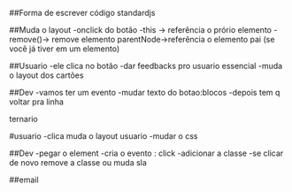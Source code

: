 ##Forma de escrever código
standardjs

##Muda o layout 
-onclick do botão
-this -> referência o prório elemento
-remove()-> remove elemento
parentNode->referência o elemento pai (se você já tiver em um elemento)


##Usuario
-ele clica no botão
-dar feedbacks pro usuario essencial
-muda o layout dos cartões

##Dev
-vamos ter um evento 
-mudar texto do botao:blocos
-depois tem q voltar pra linha

ternario

#usuario
-clica
muda o layout
usuario 
-mudar o css

##Dev
-pegar o element
-cria o evento : click
-adicionar a classe
-se clicar de novo remove a classe ou muda sla

##email
